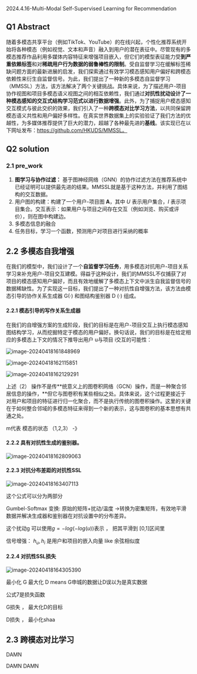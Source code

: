 2024.4.16-Multi-Modal Self-Supervised Learning for Recommendation

## Q1 Abstract

随着多模态共享平台（例如TikTok、YouTube）的在线兴起，个性化推荐系统开始将各种模态（例如视觉、文本和声音）融入到用户的潜在表征中。尽管现有的多模态推荐作品利用多媒体内容特征来增强项目嵌入，但它们的模型表征能力受**到严重依赖标签**和对**稀疏用户行为数据的弱鲁棒性的限制**。受自监督学习在缓解标签稀缺问题方面的最新进展的启发，我们探索通过有效学习模态感知用户偏好和跨模态依赖性来衍生自监督信号。为此，我们提出了一种新的多模态自监督学习（MMSSL）方法，该方法解决了两个关键挑战。具体来说，为了描述用户-项目协作视图和项目多模态语义视图之间的相互依赖性，我们通过**对抗性扰动设计了一种模态感知的交互式结构学习范式以进行数据增强**。此外，为了捕捉用户模态感知交互模式与彼此交织的效果，我们引入了一种**跨模态对比学习方法**，以共同保留跨模态语义共性和用户偏好多样性。在真实世界数据集上的实验验证了我们方法的优越性，为多媒体推荐提供了巨大的潜力，超越了各种最先进的**基线**。该实现已在以下网址发布：https://github.com/HKUDS/MMSSL。

## Q2 solution

### 2.1 pre_work

1. **图学习与协作过滤：** 基于图神经网络（GNN）的协作过滤方法在推荐系统中已经证明可以提供最先进的结果。MMSSL就是基于这种方法，并利用了图结构的交互数据。
2. 用户图的构建：构建了一个用户-项目图 **A**，其中 *U* 表示用户集合，*I* 表示项目集合。交互表示：如果用户与项目之间存在交互（例如浏览、购买或评价），则在图中构建边。
3. 多模态信息的融合
4. 任务目标，学习一个函数，预测用户对项目进行采纳的概率

## 2.2 多模态自我增强

在我们的模型中，我们设计了一个**自监督学习任务**，用多模态对抗用户-项目关系学习来补充用户-项目交互建模。得益于这种设计，我们的MMSSL不仅捕获了对项目的模态感知用户偏好，而且有效地缓解了多模态上下文中派生自我监督信号的数据稀缺性。为了实现这一目标，我们提出了一种对抗性自增强方法，该方法由模态引导的协作关系生成器 G(·) 和图结构鉴别器 D (·) 组成。

#### 2.2.1 模态引导的写作关系生成器

在我们的自增强方案的生成阶段，我们的目标是在用户-项目交互上执行模态感知图结构学习，从而挖掘特定于模态的用户偏好。换句话说，我们的目标是在给定相应的多模态上下文的情况下推导出用户 u与项目 i交互的可能性：

![image-20240418161848969](C:\Users\杜冠辰\AppData\Roaming\Typora\typora-user-images\image-20240418161848969.png)

![image-20240418162115851](C:\Users\杜冠辰\AppData\Roaming\Typora\typora-user-images\image-20240418162115851.png)

![image-20240418162129291](C:\Users\杜冠辰\AppData\Roaming\Typora\typora-user-images\image-20240418162129291.png)

上述（2） 操作不是传**统意义上的图卷积网络（GCN）操作，而是一种聚合邻居信息的操作，**但它与图卷积有某些相似之处。具体来说，这个过程更接近于对用户和项目的特征进行归一化聚合，而不是执行传统的图卷积操作。这里的关键在于如何整合邻域的多模态特征来得到一个新的表示，这与图卷积的基本思想有共通之处。

m代表 模态的状态 （1,2,3） -》

#### 2.2.2 具有对抗性生成的鉴别器。

![image-20240418162809063](C:\Users\杜冠辰\AppData\Roaming\Typora\typora-user-images\image-20240418162809063.png)

#### 2.2.3 对抗分布差距的对抗性SSL

![image-20240418163407113](C:\Users\杜冠辰\AppData\Roaming\Typora\typora-user-images\image-20240418163407113.png)

这个公式可以分为两部分

Gumbel-Softmax 变换:  原始的矩阵+扰动/温度 ->转换为密集矩阵，有效地平滑数据并解决生成器和鉴别器在对抗设置中的分布差异。

这个扰动g 可以使用$g = -log(-log(u))$表示  ， 把其平滑到 [0,1]区间里

信号增强： $h_u , h_i$ 是用户和项目的嵌入向量  like 余弦相似度

#### 2.2.4 对抗性SSL损失

![image-20240418164305390](C:\Users\杜冠辰\AppData\Roaming\Typora\typora-user-images\image-20240418164305390.png)

最小化 G 最大化 D means   G申城的数据让D误以为是真实数据

公式7是损失函数

G损失 ， 最大化D的目标

D损失 ， 最小化shaa

## 2.3 跨模态对比学习

DAMN

DAMN
DAMN